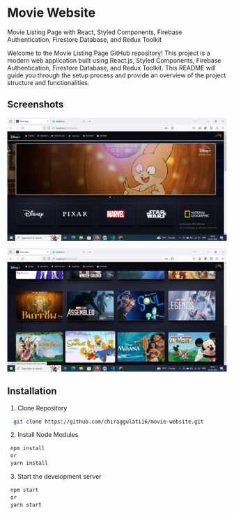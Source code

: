 
# Movie Website

Movie Listing Page with React, Styled Components, Firebase Authentication, Firestore Database, and Redux Toolkit

Welcome to the Movie Listing Page GitHub repository! This project is a modern web application built using React.js, Styled Components, Firebase Authentication, Firestore Database, and Redux Toolkit. This README will guide you through the setup process and provide an overview of the project structure and functionalities.


## Screenshots

![App Screenshot](src\screenshot\Screenshot_1.png)

![App Screenshot](src\screenshot\Screenshot_2.png)


## Installation

1. Clone Repository
```bash
  git clone https://github.com/chiraggulati16/movie-website.git
```
2. Install Node Modules
```bash
 npm install
 or
 yarn install
```
3. Start the development server

```bash
 npm start
 or
 yarn start
```